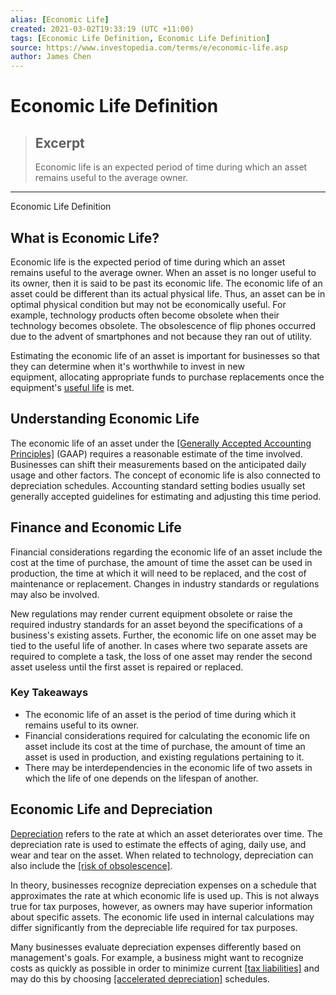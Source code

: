```yaml
---
alias: [Economic Life]
created: 2021-03-02T19:33:19 (UTC +11:00)
tags: [Economic Life Definition, Economic Life Definition]
source: https://www.investopedia.com/terms/e/economic-life.asp
author: James Chen
---
```


# Economic Life Definition

> ## Excerpt
> Economic life is an expected period of time during which an asset remains useful to the average owner.

---

Economic Life Definition
## What is Economic Life?

Economic life is the expected period of time during which an asset remains useful to the average owner. When an asset is no longer useful to its owner, then it is said to be past its economic life. The economic life of an asset could be different than its actual physical life. Thus, an asset can be in optimal physical condition but may not be economically useful. For example, technology products often become obsolete when their technology becomes obsolete. The obsolescence of flip phones occurred due to the advent of smartphones and not because they ran out of utility.

Estimating the economic life of an asset is important for businesses so that they can determine when it's worthwhile to invest in new equipment, allocating appropriate funds to purchase replacements once the equipment's [useful life](https://www.investopedia.com/terms/u/usefullife.asp) is met.

## Understanding Economic Life

The economic life of an asset under the [[Generally Accepted Accounting Principles]](https://www.investopedia.com/terms/g/gaap.asp) (GAAP) requires a reasonable estimate of the time involved. Businesses can shift their measurements based on the anticipated daily usage and other factors. The concept of economic life is also connected to depreciation schedules. Accounting standard setting bodies usually set generally accepted guidelines for estimating and adjusting this time period.

## Finance and Economic Life

Financial considerations regarding the economic life of an asset include the cost at the time of purchase, the amount of time the asset can be used in production, the time at which it will need to be replaced, and the cost of maintenance or replacement. Changes in industry standards or regulations may also be involved.

New regulations may render current equipment obsolete or raise the required industry standards for an asset beyond the specifications of a business's existing assets. Further, the economic life on one asset may be tied to the useful life of another. In cases where two separate assets are required to complete a task, the loss of one asset may render the second asset useless until the first asset is repaired or replaced.

### Key Takeaways

-   The economic life of an asset is the period of time during which it remains useful to its owner.
-   Financial considerations required for calculating the economic life on asset include its cost at the time of purchase, the amount of time an asset is used in production, and existing regulations pertaining to it.
-   There may be interdependencies in the economic life of two assets in which the life of one depends on the lifespan of another.

## Economic Life and Depreciation

[Depreciation](https://www.investopedia.com/terms/d/depreciation.asp) refers to the rate at which an asset deteriorates over time. The depreciation rate is used to estimate the effects of aging, daily use, and wear and tear on the asset. When related to technology, depreciation can also include the [[risk of obsolescence]](https://www.investopedia.com/terms/o/obsolescencerisk.asp).

In theory, businesses recognize depreciation expenses on a schedule that approximates the rate at which economic life is used up. This is not always true for tax purposes, however, as owners may have superior information about specific assets. The economic life used in internal calculations may differ significantly from the depreciable life required for tax purposes.

Many businesses evaluate depreciation expenses differently based on management's goals. For example, a business might want to recognize costs as quickly as possible in order to minimize current [[tax liabilities]](https://www.investopedia.com/terms/t/taxliability.asp) and may do this by choosing [[accelerated depreciation]](https://www.investopedia.com/terms/a/accelerateddepreciation.asp) schedules.
